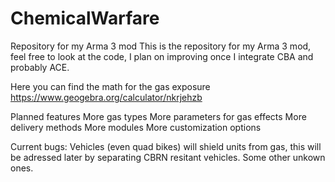 # ChemicalWarfare
Repository for my Arma 3 mod
This is the repository for my Arma 3 mod, feel free to look at the code, I plan on improving once I integrate CBA and probably ACE.

Here you can find the math for the gas exposure
https://www.geogebra.org/calculator/nkrjehzb

Planned features
More gas types
More parameters for gas effects
More delivery methods
More modules
More customization options

Current bugs:
Vehicles (even quad bikes) will shield units from gas, this will be adressed later by separating CBRN resitant vehicles.
Some other unkown ones.
